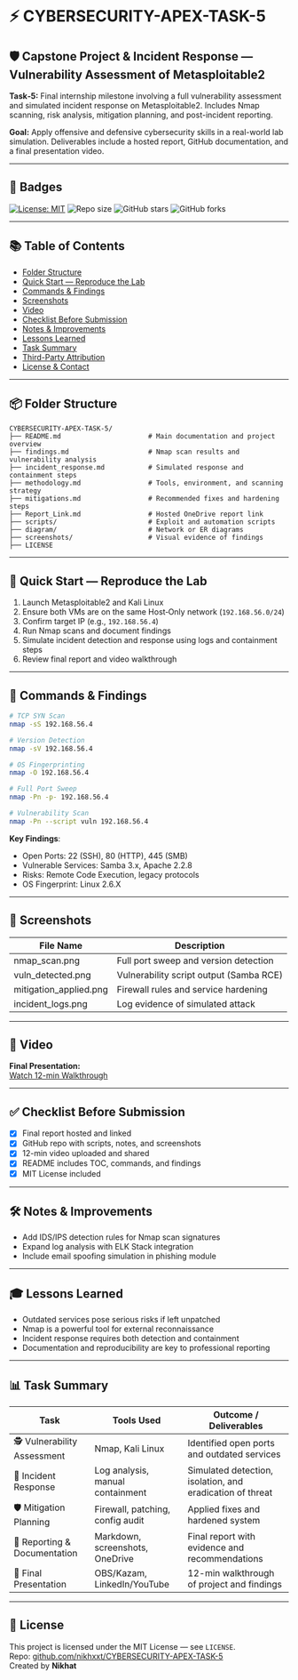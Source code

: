 
# ⚡️ CYBERSECURITY-APEX-TASK-5

## 🛡️ Capstone Project & Incident Response — Vulnerability Assessment of Metasploitable2

**Task‑5:** Final internship milestone involving a full vulnerability assessment and simulated incident response on Metasploitable2. Includes Nmap scanning, risk analysis, mitigation planning, and post-incident reporting.

**Goal:** Apply offensive and defensive cybersecurity skills in a real-world lab simulation. Deliverables include a hosted report, GitHub documentation, and a final presentation video.

---

## 🔖 Badges  
[![License: MIT](https://img.shields.io/badge/License-MIT-green)](LICENSE)  ![Repo size](https://img.shields.io/github/repo-size/nikhxxt/CYBERSECURITY-APEX-TASK-5)  ![GitHub stars](https://img.shields.io/github/stars/nikhxxt/CYBERSECURITY-APEX-TASK-5?style=social)  ![GitHub forks](https://img.shields.io/github/forks/nikhxxt/CYBERSECURITY-APEX-TASK-5?style=social)

---

## 📚 Table of Contents

- [Folder Structure](#folder-structure)  
- [Quick Start — Reproduce the Lab](#quick-start--reproduce-the-lab)  
- [Commands & Findings](#commands--findings)  
- [Screenshots](#screenshots)  
- [Video](#video)  
- [Checklist Before Submission](#checklist-before-submission)  
- [Notes & Improvements](#notes--improvements)  
- [Lessons Learned](#lessons-learned)  
- [Task Summary](#task-summary)  
- [Third-Party Attribution](#third-party-attribution)  
- [License & Contact](#license--contact)

---

## 📦 Folder Structure

```plaintext
CYBERSECURITY-APEX-TASK-5/
├── README.md                      # Main documentation and project overview
├── findings.md                    # Nmap scan results and vulnerability analysis
├── incident_response.md           # Simulated response and containment steps
├── methodology.md                 # Tools, environment, and scanning strategy
├── mitigations.md                 # Recommended fixes and hardening steps
├── Report_Link.md                 # Hosted OneDrive report link
├── scripts/                       # Exploit and automation scripts
├── diagram/                       # Network or ER diagrams
├── screenshots/                   # Visual evidence of findings
├── LICENSE
```

---

## 🚀 Quick Start — Reproduce the Lab

1. Launch Metasploitable2 and Kali Linux  
2. Ensure both VMs are on the same Host‑Only network (`192.168.56.0/24`)  
3. Confirm target IP (e.g., `192.168.56.4`)  
4. Run Nmap scans and document findings  
5. Simulate incident detection and response using logs and containment steps  
6. Review final report and video walkthrough

---

## 🧪 Commands & Findings

```bash
# TCP SYN Scan
nmap -sS 192.168.56.4

# Version Detection
nmap -sV 192.168.56.4

# OS Fingerprinting
nmap -O 192.168.56.4

# Full Port Sweep
nmap -Pn -p- 192.168.56.4

# Vulnerability Scan
nmap -Pn --script vuln 192.168.56.4
```

**Key Findings**:  
- Open Ports: 22 (SSH), 80 (HTTP), 445 (SMB)  
- Vulnerable Services: Samba 3.x, Apache 2.2.8  
- Risks: Remote Code Execution, legacy protocols  
- OS Fingerprint: Linux 2.6.X

---

## 📸 Screenshots

| File Name       | Description                                  |
|-----------------|----------------------------------------------|
| nmap_scan.png   | Full port sweep and version detection         |
| vuln_detected.png | Vulnerability script output (Samba RCE)     |
| mitigation_applied.png | Firewall rules and service hardening   |
| incident_logs.png | Log evidence of simulated attack            |

---

## 🎥 Video

**Final Presentation:**  
[Watch 12-min Walkthrough](https://www.linkedin.com/posts/activity-7389169854714486784-nw60?utm_source=share&utm_medium=member_desktop&rcm=ACoAAFDQ0hwBssVRSllABDcGpxoifixeymEi_nY)

---

## ✅ Checklist Before Submission

- [x] Final report hosted and linked  
- [x] GitHub repo with scripts, notes, and screenshots  
- [x] 12-min video uploaded and shared  
- [x] README includes TOC, commands, and findings  
- [x] MIT License included

---

## 🛠️ Notes & Improvements

- Add IDS/IPS detection rules for Nmap scan signatures  
- Expand log analysis with ELK Stack integration  
- Include email spoofing simulation in phishing module

---

## 🎓 Lessons Learned

- Outdated services pose serious risks if left unpatched  
- Nmap is a powerful tool for external reconnaissance  
- Incident response requires both detection and containment  
- Documentation and reproducibility are key to professional reporting

---

## 📊 Task Summary

| Task                          | Tools Used                          | Outcome / Deliverables                                                |
|------------------------------|-------------------------------------|------------------------------------------------------------------------|
| 🕵️ Vulnerability Assessment  | Nmap, Kali Linux                    | Identified open ports and outdated services                           |
| 🚨 Incident Response          | Log analysis, manual containment    | Simulated detection, isolation, and eradication of threat             |
| 🛡️ Mitigation Planning       | Firewall, patching, config audit    | Applied fixes and hardened system                                     |
| 📄 Reporting & Documentation  | Markdown, screenshots, OneDrive     | Final report with evidence and recommendations                        |
| 🎥 Final Presentation         | OBS/Kazam, LinkedIn/YouTube         | 12-min walkthrough of project and findings                            |


---

## 📄 License

This project is licensed under the MIT License — see `LICENSE`.  
Repo: [github.com/nikhxxt/CYBERSECURITY-APEX-TASK-5](https://github.com/nikhxxt/CYBERSECURITY-APEX-TASK-5)  
Created by **Nikhat**

